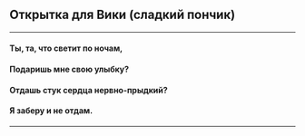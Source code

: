 ## Открытка для Вики (сладкий пончик)

___


#### Ты, та, что светит по ночам,
#### Подаришь мне свою улыбку?
#### Отдашь стук сердца нервно-прыдкий?
#### Я заберу и не отдам.

___
